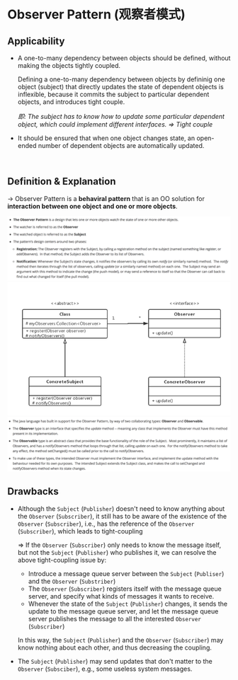 # Observer Pattern (观察者模式)

## Applicability

* A one-to-many dependency between objects should be defined, without making the objects tightly coupled.

  Defining a one-to-many dependency between objects by defininig one object (subject) that directly updates the state of dependent objects is inflexible, because it commits the subject to particular dependent objects, and introduces tight couple.

  *即: The subject has to know how to update some particular dependent object, which could implement different interfaces. => Tight couple*

* It should be ensured that when one object changes state, an open-ended number of dependent objects are automatically updated.

<br>

## Definition & Explanation

-> Observer Pattern is a **behaviral pattern** that is an OO solution for **interaction between one object and one or more objects**.

<img src="https://github.com/Ziang-Lu/Design-Patterns/blob/master/4-Behavioral%20Patterns/11-Observer%20Pattern/observer_pattern.png?raw=true">

<img src="https://github.com/Ziang-Lu/Design-Patterns/blob/master/4-Behavioral%20Patterns/11-Observer%20Pattern/observer_pattern_uml.png?raw=true">

<img src="https://github.com/Ziang-Lu/Design-Patterns/blob/master/4-Behavioral%20Patterns/11-Observer%20Pattern/Java_Observable_Observer.png?raw=true">

<br>

## Drawbacks

* Although the `Subject` (`Publisher`) doesn't need to know anything about the `Observer` (`Subscriber`), it still has to be aware of the existence of the `Observer` (`Subscriber`), i.e., has the reference of the `Observer` (`Subscriber`), which leads to tight-coupling

  => If the `Observer` (`Subscriber`) only needs to know the message itself, but not the `Subject` (`Publisher`) who publishes it, we can resolve the above tight-coupling issue by:

  * Introduce a message queue server between the `Subject` (`Publiser`) and the `Observer` (`Substriber`)
  * The `Observer` (`Subscriber`) registers itself with the message queue server, and specify what kinds of messages it wants to receive.
  * Whenever the state of the `Subject` (`Publisher`) changes, it sends the update to the message queue server, and let the message queue server publishes the message to all the interested `Observer` (`Subscriber`)

  In this way, the `Subject` (`Publisher`) and the `Observer` (`Subscriber`) may know nothing about each other, and thus decreasing the coupling.

* The `Subject` (`Publisher`) may send updates that don't matter to the `Observer` (`Subsciber`), e.g., some useless system messages.


